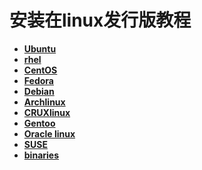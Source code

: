 # 安装在linux发行版教程

*   **[Ubuntu](./Installation-on-ubuntu.md)**
*   **[rhel](./Installation-on-rhel.md)**
*   **[CentOS](./Installation-on-CentOs.md)**
*   **[Fedora](./Installation-on-fedora.md)**
*   **[Debian](./Installation-on-Debian.md)**
*   **[Archlinux](./Installation-on-Archlinux.md)**
*   **[CRUXlinux](./Installation-on-cruxlinux.md)**
*   **[Gentoo](./Installation-on-gentoo.md)**
*   **[Oracle linux](./Installation-on-oraclelinux.md)**
*   **[SUSE](./Installation-on-SUSE.md)**
*   **[binaries](./Installation-from-binaries.md)**
